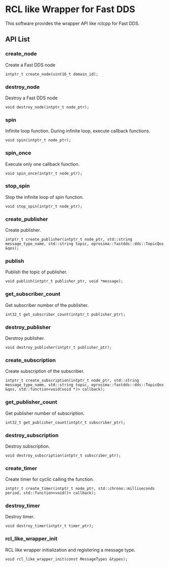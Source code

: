 # RCL like Wrapper for Fast DDS

This software provides the wrapper API like rclcpp for Fast DDS.

## API List

### create_node

Create a Fast DDS node

```
intptr_t create_node(uint16_t domain_id);
```

### destroy_node

Destroy a Fast DDS node

```
void destroy_node(intptr_t node_ptr);
```

### spin

Infinite loop function. During infinite loop, execute callback functions.

```
void spin(intptr_t node_ptr);
```

### spin_once

Execute only one callback function.

```
void spin_once(intptr_t node_ptr);
```

### stop_spin

Stop the infinite loop of spin function.

```
void stop_spin(intptr_t node_ptr);
```

### create_publisher

Create publisher.

```
intptr_t create_publisher(intptr_t node_ptr, std::string message_type_name, std::string topic, eprosima::fastdds::dds::TopicQos &qos);
```

### publish

Publish the topic of publisher.

```
void publish(intptr_t publisher_ptr, void *message);
```

### get_subscriber_count

Get subscriber number of the publisher.

```
int32_t get_subscriber_count(intptr_t publisher_ptr);
```

### destroy_publisher

Derstroy publisher.

```
void destroy_publisher(intptr_t publisher_ptr);
```

### create_subscription

Create subscription of the subscriber.

```
intptr_t create_subscription(intptr_t node_ptr, std::string message_type_name, std::string topic, eprosima::fastdds::dds::TopicQos &qos, std::function<void(void *)> callback);
```

### get_publisher_count

Get publisher number of subscription.

```
int32_t get_publisher_count(intptr_t subscriber_ptr);
```

### destroy_subscription 

Destroy subscription.

```
void destroy_subscription(intptr_t subscriber_ptr);
```

### create_timer

Create timer for cyclic calling the function.


```
intptr_t create_timer(intptr_t node_ptr, std::chrono::milliseconds period, std::function<void()> callback);
```

### destroy_timer

Destroy timer.

```
void destroy_timer(intptr_t timer_ptr);
```

### rcl_like_wrapper_init

RCL like wrapper initialization and registering a message type.

```
void rcl_like_wrapper_init(const MessageTypes &types);
```